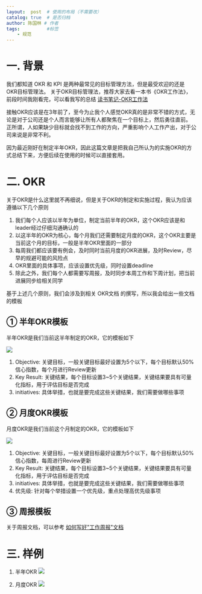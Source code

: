 ```yaml
---
layout:  post  # 使用的布局（不需要改）
catalog: true  # 是否归档
author: 陈国林 # 作者
tags:          #标签
    - 规范
---
```


# 一. 背景
我们都知道 OKR 和 KPI 是两种最常见的目标管理方法，但是最受欢迎的还是 OKR目标管理法。
关于OKR目标管理法，推荐大家去看一本书《OKR工作法》，前段时间我刚看完，可以看我写的总结 [读书笔记-OKR工作法](https://chenguolin.github.io/2016/01/06/%E8%AF%BB%E4%B9%A6%E7%AC%94%E8%AE%B0-8-OKR%E5%B7%A5%E4%BD%9C%E6%B3%95/)

接触OKR应该是在3年前了，至今为止我个人感觉OKR真的是非常不错的方式，无论是对于公司还是个人而言能够让所有人都聚焦在一个目标上，然后勇往直前。
正所谓，人如果缺少目标就会找不到工作的方向，严重影响个人工作产出，对于公司来说是非常不利。

因为最近刚好在制定半年OKR，因此这篇文章是把我自己所认为的实施OKR的方式总结下来，方便后续在使用的时候可以直接套用。

# 二. OKR
关于OKR是什么这里就不再细说，但是关于OKR的制定和实施过程，我认为应该遵循以下几个原则

1. 我们每个人应该以半年为单位，制定当前半年的OKR，这个OKR应该是和leader经过仔细沟通确认的
2. 以这半年的OKR为核心，每个月我们还需要制定月度的OKR，这个OKR主要是当前这个月的目标，一般是半年OKR里面的一部分
3. 每周我们都应该要有例会，及时同时当前月度的OKR进展，及时Review，尽早的规避可能的风险点
4. OKR里面的具体事项，应该设置优先级，同时设置deadline
5. 除此之外，我们每个人都需要写周报，及时同步本周工作和下周计划，把当前进展同步给相关同学

基于上述几个原则，我们会涉及到相关 OKR文档 的撰写，所以我会给出一些文档的模板

## ① 半年OKR模板
半年OKR是我们当前这半年制定的OKR，它的模板如下

![](https://github.com/chenguolin/chenguolin.github.io/blob/master/data/image/okr-half.png?raw=true)

1. Objective: 关键目标，一般关键目标最好设置为5个以下，每个目标默认50%信心指数，每个月进行Review更新
2. Key Result: 关键结果，每个目标设置3~5个关键结果，关键结果要具有可量化指标，用于评估目标是否完成
3. initiatives: 具体举措，也就是要完成这些关键结果，我们需要做哪些事项

## ② 月度OKR模板
月度OKR是我们当前这个月制定的OKR，它的模板如下

![](https://github.com/chenguolin/chenguolin.github.io/blob/master/data/image/okr-month.png?raw=true)

1. Objective: 关键目标，一般关键目标最好设置为5个以下，每个目标默认50%信心指数，每周进行Review更新
2. Key Result: 关键结果，每个目标设置3~5个关键结果，关键结果要具有可量化指标，用于评估目标是否完成
3. initiatives: 具体举措，也就是要完成这些关键结果，我们需要做哪些事项
4. 优先级: 针对每个举措设置一个优先级，重点处理高优先级事项

## ③ 周报模板
关于周报文档，可以参考 [如何写好"工作周报"文档](https://chenguolin.github.io/2019/01/24/%E4%BC%98%E7%A7%80-3-%E5%A6%82%E4%BD%95%E5%86%99%E5%A5%BD-%E5%B7%A5%E4%BD%9C%E5%91%A8%E6%8A%A5-%E6%96%87%E6%A1%A3/)

# 三. 样例
1. 半年OKR
![](https://github.com/chenguolin/chenguolin.github.io/blob/master/data/image/okr-half-example.png?raw=true)

2. 月度OKR
![](https://github.com/chenguolin/chenguolin.github.io/blob/master/data/image/okr-month-example.png?raw=true)

